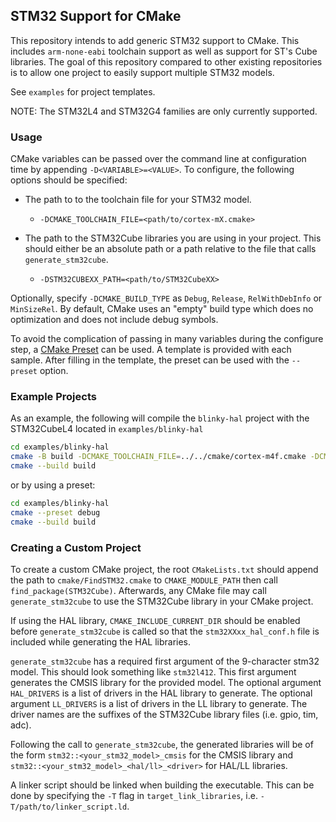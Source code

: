 ## STM32 Support for CMake

This repository intends to add generic STM32 support to CMake. This includes `arm-none-eabi` toolchain support as well as support for ST's Cube libraries. The goal of this repository compared to other existing repositories is to allow one project to easily support multiple STM32 models.

See `examples` for project templates.

NOTE: The STM32L4 and STM32G4 families are only currently supported.

### Usage

CMake variables can be passed over the command line at configuration time by appending `-D<VARIABLE>=<VALUE>`. To configure, the following options should be specified:

- The path to to the toolchain file for your STM32 model.
  - `-DCMAKE_TOOLCHAIN_FILE=<path/to/cortex-mX.cmake>`

- The path to the STM32Cube libraries you are using in your project. This should either be an absolute path or a path relative to the file that calls `generate_stm32cube`.
  - `-DSTM32CUBEXX_PATH=<path/to/STM32CubeXX>`

Optionally, specify `-DCMAKE_BUILD_TYPE` as `Debug`, `Release`, `RelWithDebInfo` or `MinSizeRel`. By default, CMake uses an "empty" build type which does no optimization and does not include debug symbols.

To avoid the complication of passing in many variables during the configure step, a [CMake Preset](https://cmake.org/cmake/help/latest/manual/cmake-presets.7.html) can be used. A template is provided with each sample. After filling in the template, the preset can be used with the `--preset` option.

### Example Projects

As an example, the following will compile the `blinky-hal` project with the STM32CubeL4 located in `examples/blinky-hal`
```bash
cd examples/blinky-hal
cmake -B build -DCMAKE_TOOLCHAIN_FILE=../../cmake/cortex-m4f.cmake -DCMAKE_BUILD_TYPE=Debug -DSTM32CUBEL4_PATH=STM32CubeL4
cmake --build build
```

or by using a preset:
```bash
cd examples/blinky-hal
cmake --preset debug
cmake --build build
```

### Creating a Custom Project

To create a custom CMake project, the root `CMakeLists.txt` should append the path to `cmake/FindSTM32.cmake` to `CMAKE_MODULE_PATH` then call `find_package(STM32Cube)`. Afterwards, any CMake file may call `generate_stm32cube` to use the STM32Cube library in your CMake project.

If using the HAL library, `CMAKE_INCLUDE_CURRENT_DIR` should be enabled before `generate_stm32cube` is called so that the `stm32XXxx_hal_conf.h` file is included while generating the HAL libraries.

`generate_stm32cube` has a required first argument of the 9-character stm32 model. This should look something like `stm32l412`. This first argument generates the CMSIS library for the provided model. The optional argument `HAL_DRIVERS` is a list of drivers in the HAL library to generate. The optional argument `LL_DRIVERS` is a list of drivers in the LL library to generate. The driver names are the suffixes of the STM32Cube library files (i.e. gpio, tim, adc).

Following the call to `generate_stm32cube`, the generated libraries will be of the form `stm32::<your_stm32_model>_cmsis` for the CMSIS library and `stm32::<your_stm32_model>_<hal/ll>_<driver>` for HAL/LL libraries.

A linker script should be linked when building the executable. This can be done by specifying the `-T` flag in `target_link_libraries`, i.e. `-T/path/to/linker_script.ld`.
